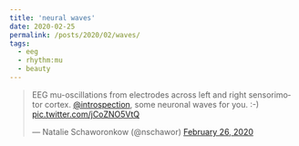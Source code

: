 ```yaml
---
title: 'neural waves'
date: 2020-02-25
permalink: /posts/2020/02/waves/
tags:
  - eeg
  - rhythm:mu
  - beauty
---
```


<blockquote class="twitter-tweet" ><p lang="en" dir="ltr">EEG mu-oscillations from electrodes across left and right sensorimotor cortex. <a href="https://twitter.com/introspection?ref_src=twsrc%5Etfw">@introspection</a>, some neuronal waves for you. :-) <a href="https://t.co/jCoZNO5VtQ">pic.twitter.com/jCoZNO5VtQ</a></p>&mdash; Natalie Schaworonkow (@nschawor) <a href="https://twitter.com/nschawor/status/1232562637109526529?ref_src=twsrc%5Etfw">February 26, 2020</a></blockquote><script async src="https://platform.twitter.com/widgets.js" charset="utf-8"></script>

